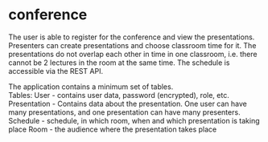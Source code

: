 # conference
The user is able to register for the conference and view the presentations. Presenters can create presentations and choose classroom time for it. The presentations do not overlap each other in time in one classroom, i.e. there cannot be 2 lectures in the room at the same time. The schedule is accessible via the REST API.  

The application contains a minimum set of tables.  
Tables: 
User - contains user data, password (encrypted), role, etc. 
Presentation - Contains data about the presentation. One user can have many presentations, and one presentation can have many presenters. 
Schedule - schedule, in which room, when and which presentation is taking place 
Room - the audience where the presentation takes place
